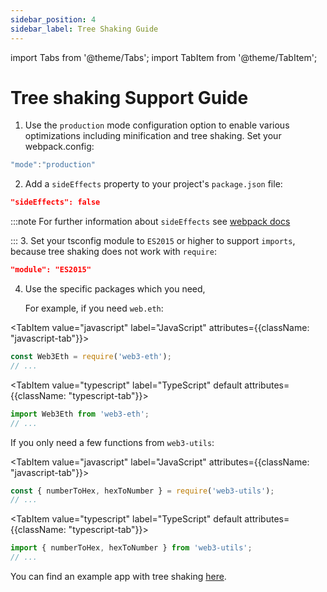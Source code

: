 ```yaml
---
sidebar_position: 4
sidebar_label: Tree Shaking Guide
---
```


import Tabs from '@theme/Tabs';
import TabItem from '@theme/TabItem';

# Tree shaking Support Guide

1. Use the `production` mode configuration option to enable various optimizations including minification and tree shaking. Set your webpack.config:

```js
"mode":"production"
```

2. Add a `sideEffects` property to your project's `package.json` file:

```json
"sideEffects": false
```

:::note
For further information about `sideEffects` see [webpack docs](https://webpack.js.org/guides/tree-shaking/)

::: 3. Set your tsconfig module to `ES2015` or higher to support `imports`, because tree shaking does not work with `require`:

```json
"module": "ES2015"
```

4. Use the specific packages which you need,

    For example, if you need `web.eth`:

<Tabs groupId="prog-lang" queryString>

  <TabItem value="javascript" label="JavaScript"
  	attributes={{className: "javascript-tab"}}>

```javascript
const Web3Eth = require('web3-eth');
// ...
```

  </TabItem>
  
  <TabItem value="typescript" label="TypeScript" default
  	attributes={{className: "typescript-tab"}}>

```typescript
import Web3Eth from 'web3-eth';
// ...
```

  </TabItem>
</Tabs>

If you only need a few functions from `web3-utils`:

<Tabs groupId="prog-lang" queryString>

  <TabItem value="javascript" label="JavaScript"
  	attributes={{className: "javascript-tab"}}>

```javascript
const { numberToHex, hexToNumber } = require('web3-utils');
// ...
```

  </TabItem>
  
  <TabItem value="typescript" label="TypeScript" default
  	attributes={{className: "typescript-tab"}}>

```typescript
import { numberToHex, hexToNumber } from 'web3-utils';
// ...
```

  </TabItem>
</Tabs>

You can find an example app with tree shaking [here](https://github.com/ChainSafe/web3js-example-react-app).
